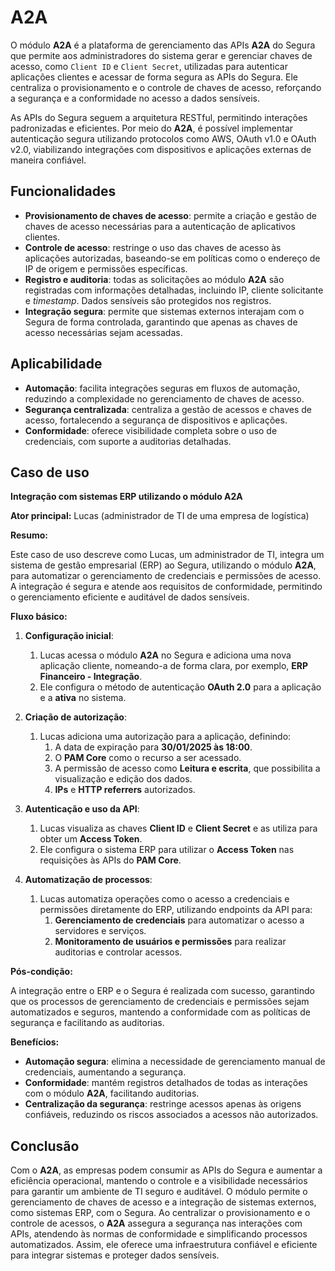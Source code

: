 # A2A

O módulo **A2A** é a plataforma de gerenciamento das APIs **A2A** do Segura que permite aos administradores do sistema gerar e gerenciar chaves de acesso, como `Client ID` e `Client Secret`, utilizadas para autenticar aplicações clientes e acessar de forma segura as APIs do Segura. Ele centraliza o provisionamento e o controle de chaves de acesso, reforçando a segurança e a conformidade no acesso a dados sensíveis.

As APIs do Segura seguem a arquitetura RESTful, permitindo interações padronizadas e eficientes. Por meio do **A2A**, é possível implementar autenticação segura utilizando protocolos como AWS, OAuth v1.0 e OAuth v2.0, viabilizando integrações com dispositivos e aplicações externas de maneira confiável.

## Funcionalidades

* **Provisionamento de chaves de acesso**: permite a criação e gestão de chaves de acesso necessárias para a autenticação de aplicativos clientes.  
* **Controle de acesso**: restringe o uso das chaves de acesso às aplicações autorizadas, baseando-se em políticas como o endereço de IP de origem e permissões específicas.  
* **Registro e auditoria**: todas as solicitações ao módulo **A2A** são registradas com informações detalhadas, incluindo IP, cliente solicitante e *timestamp*. Dados sensíveis são protegidos nos registros.  
* **Integração segura**: permite que sistemas externos interajam com o Segura de forma controlada, garantindo que apenas as chaves de acesso necessárias sejam acessadas.

## Aplicabilidade

* **Automação**: facilita integrações seguras em fluxos de automação, reduzindo a complexidade no gerenciamento de chaves de acesso.  
* **Segurança centralizada**: centraliza a gestão de acessos e chaves de acesso, fortalecendo a segurança de dispositivos e aplicações.  
* **Conformidade**: oferece visibilidade completa sobre o uso de credenciais, com suporte a auditorias detalhadas.

## Caso de uso

**Integração com sistemas ERP utilizando o módulo A2A**

**Ator principal:** Lucas (administrador de TI de uma empresa de logística)

**Resumo:**

Este caso de uso descreve como Lucas, um administrador de TI, integra um sistema de gestão empresarial (ERP) ao Segura, utilizando o módulo **A2A**, para automatizar o gerenciamento de credenciais e permissões de acesso. A integração é segura e atende aos requisitos de conformidade, permitindo o gerenciamento eficiente e auditável de dados sensíveis.

**Fluxo básico:**

1. **Configuração inicial**:

   1. Lucas acessa o módulo **A2A** no Segura e adiciona uma nova aplicação cliente, nomeando-a de forma clara, por exemplo, **ERP Financeiro - Integração**.  
   2. Ele configura o método de autenticação **OAuth 2.0** para a aplicação e a **ativa** no sistema.

2. **Criação de autorização**:

   1. Lucas adiciona uma autorização para a aplicação, definindo:  
      1. A data de expiração para **30/01/2025 às 18:00**.  
      2. O **PAM Core** como o recurso a ser acessado.  
      3. A permissão de acesso como **Leitura e escrita**, que possibilita a visualização e edição dos dados.  
      4. **IPs** e **HTTP referrers** autorizados.

3. **Autenticação e uso da API**:

   1. Lucas visualiza as chaves **Client ID** e **Client Secret** e as utiliza para obter um **Access Token**.  
   2. Ele configura o sistema ERP para utilizar o **Access Token** nas requisições às APIs do **PAM Core**.  

4. **Automatização de processos**:

   1. Lucas automatiza operações como o acesso a credenciais e permissões diretamente do ERP, utilizando endpoints da API para:  
      1. **Gerenciamento de credenciais** para automatizar o acesso a servidores e serviços.  
      2. **Monitoramento de usuários e permissões** para realizar auditorias e controlar acessos.

**Pós-condição:**

A integração entre o ERP e o Segura é realizada com sucesso, garantindo que os processos de gerenciamento de credenciais e permissões sejam automatizados e seguros, mantendo a conformidade com as políticas de segurança e facilitando as auditorias.

**Benefícios:**

* **Automação segura**: elimina a necessidade de gerenciamento manual de credenciais, aumentando a segurança.  
* **Conformidade**: mantém registros detalhados de todas as interações com o módulo **A2A**, facilitando auditorias.  
* **Centralização da segurança**: restringe acessos apenas às origens confiáveis, reduzindo os riscos associados a acessos não autorizados.

## Conclusão

Com o **A2A**, as empresas podem consumir as APIs do Segura e aumentar a eficiência operacional, mantendo o controle e a visibilidade necessários para garantir um ambiente de TI seguro e auditável. O módulo permite o gerenciamento de chaves de acesso e a integração de sistemas externos, como sistemas ERP, com o Segura. Ao centralizar o provisionamento e o controle de acessos, o **A2A** assegura a segurança nas interações com APIs, atendendo às normas de conformidade e simplificando processos automatizados. Assim, ele oferece uma infraestrutura confiável e eficiente para integrar sistemas e proteger dados sensíveis.
